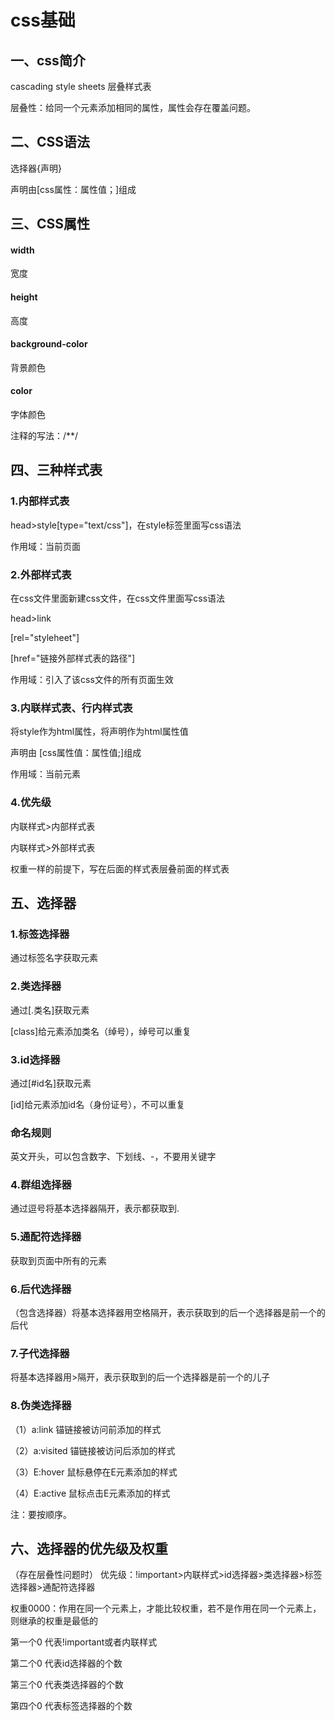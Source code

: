 # css基础

## 一、css简介

cascading style sheets 层叠样式表

层叠性：给同一个元素添加相同的属性，属性会存在覆盖问题。

## 二、CSS语法

选择器{声明}

声明由[css属性：属性值；]组成

## 三、CSS属性

#### width

宽度

#### height

高度

#### background-color 

背景颜色

#### color

字体颜色

注释的写法：/**/

## 四、三种样式表

### 1.内部样式表

head>style[type="text/css"]，在style标签里面写css语法

作用域：当前页面

### 2.外部样式表

在css文件里面新建css文件，在css文件里面写css语法

head>link

[rel="styleheet"]

[href="链接外部样式表的路径"] 

作用域：引入了该css文件的所有页面生效

### 3.内联样式表、行内样式表

将style作为html属性，将声明作为html属性值

声明由 [css属性值：属性值;]组成

作用域：当前元素

### 4.优先级

内联样式>内部样式表

内联样式>外部样式表

权重一样的前提下，写在后面的样式表层叠前面的样式表

## 五、选择器

### 1.标签选择器

通过标签名字获取元素

### 2.类选择器

通过[.类名]获取元素

[class]给元素添加类名（绰号），绰号可以重复 

### 3.id选择器

通过[#id名]获取元素

[id]给元素添加id名（身份证号），不可以重复

### 命名规则

英文开头，可以包含数字、下划线、-，不要用关键字

### 4.群组选择器

通过逗号将基本选择器隔开，表示都获取到.

### 5.通配符选择器

获取到页面中所有的元素

### 6.后代选择器

（包含选择器）将基本选择器用空格隔开，表示获取到的后一个选择器是前一个的后代

### 7.子代选择器

将基本选择器用>隔开，表示获取到的后一个选择器是前一个的儿子

### 8.伪类选择器

（1）a:link 锚链接被访问前添加的样式

（2）a:visited 锚链接被访问后添加的样式

（3）E:hover 鼠标悬停在E元素添加的样式

（4）E:active 鼠标点击E元素添加的样式

注：要按顺序。

## 六、选择器的优先级及权重

（存在层叠性问题时）
优先级：!important>内联样式>id选择器>类选择器>标签选择器>通配符选择器

权重0000：作用在同一个元素上，才能比较权重，若不是作用在同一个元素上，则继承的权重是最低的

第一个0 代表!important或者内联样式

第二个0 代表id选择器的个数

第三个0 代表类选择器的个数

第四个0 代表标签选择器的个数